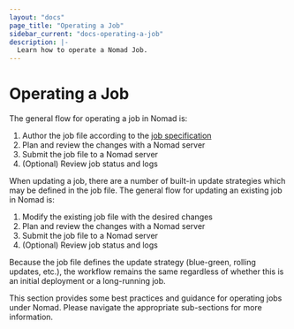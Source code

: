 ```yaml
---
layout: "docs"
page_title: "Operating a Job"
sidebar_current: "docs-operating-a-job"
description: |-
  Learn how to operate a Nomad Job.
---
```


# Operating a Job

The general flow for operating a job in Nomad is:

1. Author the job file according to the [job specification](/docs/jobspec/index.html)
1. Plan and review the changes with a Nomad server
1. Submit the job file to a Nomad server
1. (Optional) Review job status and logs

When updating a job, there are a number of built-in update strategies which may
be defined in the job file. The general flow for updating an existing job in
Nomad is:

1. Modify the existing job file with the desired changes
1. Plan and review the changes with a Nomad server
1. Submit the job file to a Nomad server
1. (Optional) Review job status and logs

Because the job file defines the update strategy (blue-green, rolling updates,
etc.), the workflow remains the same regardless of whether this is an initial
deployment or a long-running job.

This section provides some best practices and guidance for operating jobs under
Nomad. Please navigate the appropriate sub-sections for more information.
